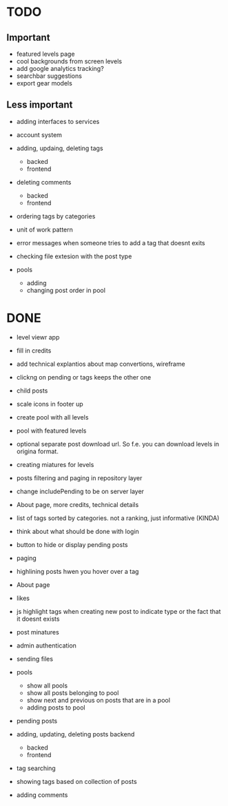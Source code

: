 # TODO
## Important
- featured levels page
- cool backgrounds from screen levels
- add google analytics tracking?
- searchbar suggestions
- export gear models


## Less important
- adding interfaces to services
- account system
- adding, updaing, deleting tags
	- backed
	- frontend
- deleting comments
	- backed
	- frontend
- ordering tags by categories
- unit of work pattern

- error messages when someone tries to add a tag that doesnt exits
- checking file extesion with the post type

- pools
	- adding
	- changing post order in pool

# DONE
- level viewr app
- fill in credits
- add technical explantios about map convertions, wireframe 
- clickng on pending or tags keeps the other one
- child posts
- scale icons in footer up
- create pool with all levels
- pool with featured levels
- optional separate post download url. So f.e. you can download levels in origina format.
- creating miatures for levels
- posts filtering and paging in repository layer
- change includePending to be on server layer
- About page, more credits, technical details
- list of tags sorted by categories. not a ranking, just informative (KINDA)
- think about what should be done with login 
- button to hide or display pending posts
- paging
- highlining posts hwen you hover over a tag
- About page
- likes
- js highlight tags when creating new post to indicate type or the fact that it doesnt exists
- post minatures
- admin authentication
- sending files
- pools
	- show all pools
	- show all posts belonging to pool
	- show next and previous on posts that are in a pool
	- adding posts to pool

- pending posts

- adding, updating, deleting posts backend
	- backed
	- frontend


- tag searching 
- showing tags based on collection of posts

- adding comments